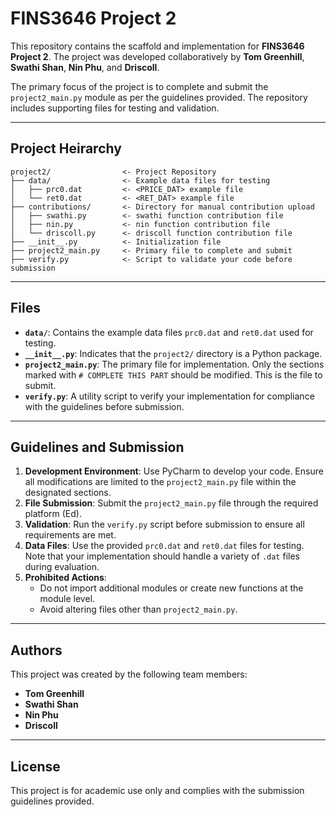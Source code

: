 # FINS3646 Project 2

This repository contains the scaffold and implementation for **FINS3646 Project 2**. The project was developed collaboratively by **Tom Greenhill**, **Swathi Shan**, **Nin Phu**, and **Driscoll**.

The primary focus of the project is to complete and submit the `project2_main.py` module as per the guidelines provided. The repository includes supporting files for testing and validation.

---

## Project Heirarchy

```
project2/                <- Project Repository
├── data/                <- Example data files for testing
│   ├── prc0.dat         <- <PRICE_DAT> example file
│   └── ret0.dat         <- <RET_DAT> example file
├── contributions/       <- Directory for manual contribution upload
│   ├── swathi.py        <- swathi function contribution file
│   ├── nin.py           <- nin function contribution file
│   └── driscoll.py      <- driscoll function contribution file
├── __init__.py          <- Initialization file
├── project2_main.py     <- Primary file to complete and submit
├── verify.py            <- Script to validate your code before submission
```

---

## Files

- **`data/`**: Contains the example data files `prc0.dat` and `ret0.dat` used for testing.
- **`__init__.py`**: Indicates that the `project2/` directory is a Python package.
- **`project2_main.py`**: The primary file for implementation. Only the sections marked with `# COMPLETE THIS PART` should be modified. This is the file to submit.
- **`verify.py`**: A utility script to verify your implementation for compliance with the guidelines before submission.

---

## Guidelines and Submission

1. **Development Environment**: Use PyCharm to develop your code. Ensure all modifications are limited to the `project2_main.py` file within the designated sections.
2. **File Submission**: Submit the `project2_main.py` file through the required platform (Ed).
3. **Validation**: Run the `verify.py` script before submission to ensure all requirements are met.
4. **Data Files**: Use the provided `prc0.dat` and `ret0.dat` files for testing. Note that your implementation should handle a variety of `.dat` files during evaluation.
5. **Prohibited Actions**:
   - Do not import additional modules or create new functions at the module level.
   - Avoid altering files other than `project2_main.py`.

---

## Authors

This project was created by the following team members:

- **Tom Greenhill**
- **Swathi Shan**
- **Nin Phu**
- **Driscoll**

---

## License

This project is for academic use only and complies with the submission guidelines provided.
